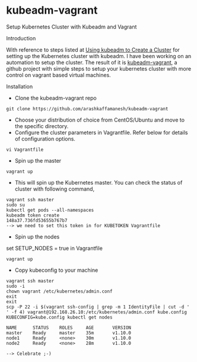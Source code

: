 # kubeadm-vagrant
Setup Kubernetes Cluster with Kubeadm and Vagrant

Introduction

With reference to steps listed at [Using kubeadm to Create a Cluster](https://kubernetes.io/docs/setup/independent/create-cluster-kubeadm/) for setting up the Kubernetes cluster with kubeadm. I have been working on an automation to setup the cluster. The result of it is [kubeadm-vagrant](https://github.com/coolsvap/kubeadm-vagrant), a github project with simple steps to setup your kubernetes cluster with more control on vagrant based virtual machines.

Installation

- Clone the kubeadm-vagrant repo

```git clone https://github.com/arashkaffamanesh/kubeadm-vagrant ```

- Choose your distribution of choice from CentOS/Ubuntu and move to the specific directory.
- Configure the cluster parameters in Vagrantfile. Refer below for details of configuration options.

``` vi Vagrantfile ```

- Spin up the master

``` vagrant up ```

- This will spin up the Kubernetes master. You can check the status of cluster with following command,

```
vagrant ssh master
sudo su
kubectl get pods --all-namespaces
kubeadm token create
148a37.736fd53655b767b7
--> we need to set this token in for KUBETOKEN Vagrantfile
```

- Spin up the nodes

set SETUP_NODES = true in Vagrantfile

``` vagrant up ```

- Copy kubeconfig to your machine

```
vagrant ssh master
sudo -i
chown vagrant /etc/kubernetes/admin.conf
exit
exit
scp -P 22 -i $(vagrant ssh-config | grep -m 1 IdentityFile | cut -d ' ' -f 4) vagrant@192.168.26.10:/etc/kubernetes/admin.conf kube.config
KUBECONFIG=kube.config kubectl get nodes

NAME      STATUS    ROLES     AGE       VERSION
master    Ready     master    35m       v1.10.0
node1     Ready     <none>    30m       v1.10.0
node2     Ready     <none>    28m       v1.10.0

--> Celebrate ;-)
```


